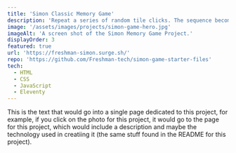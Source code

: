 ```yaml
---
title: 'Simon Classic Memory Game'
description: 'Repeat a series of random tile clicks. The sequence becomes progressively longer and more complex after each round.'
image: '/assets/images/projects/simon-game-hero.jpg'
imageAlt: 'A screen shot of the Simon Memory Game Project.'
displayOrder: 3
featured: true
url: 'https://freshman-simon.surge.sh/'
repo: 'https://github.com/Freshman-tech/simon-game-starter-files'
tech:
  - HTML
  - CSS
  - JavaScript
  - Eleventy
---
```


This is the text that would go into a single page dedicated to this project, for example, if you click on the photo for this project, it would go to the page for this project, which would include a description and maybe the technology used in creatiing it (the same stuff found in the README for this project).